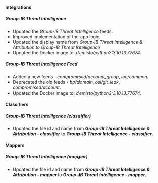 
#### Integrations

##### Group-IB Threat Intelligence
- Updated the *Group-IB Threat Intelligence* feeds.
- Improved implementation of the app logic.
- Updated the display name from *Group-IB Threat Intelligence & Attribution* to *Group-IB Threat Intelligence* 
- Updated the Docker image to: *demisto/python3:3.10.13.77674*.


##### Group-IB Threat Intelligence Feed
- Added a new feeds - *compromised/account_group*, *ioc/common*.
- Deprecated the old feeds - *bp/domain*, *osi/git_leak*, *compromised/account*.
- Updated the Docker image to: *demisto/python3:3.10.13.77674*.


#### Classifiers

##### Group-IB Threat Intelligence (classifier)
- Updated the file id and name from ***Group-IB Threat Intelligence & Attribution - classifier*** to ***Group-IB Threat Intelligence - classifier***.


#### Mappers

##### Group-IB Threat Intelligence (mapper)
- Updated the file id and name from ***Group-IB Threat Intelligence & Attribution - mapper*** to ***Group-IB Threat Intelligence - mapper***.
